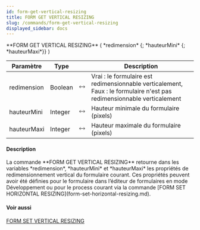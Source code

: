 ```yaml
---
id: form-get-vertical-resizing
title: FORM GET VERTICAL RESIZING
slug: /commands/form-get-vertical-resizing
displayed_sidebar: docs
---
```


<!--REF #_command_.FORM GET VERTICAL RESIZING.Syntax-->**FORM GET VERTICAL RESIZING** ( *redimension* {; *hauteurMini* {; *hauteurMaxi*}} )<!-- END REF-->
<!--REF #_command_.FORM GET VERTICAL RESIZING.Params-->
| Paramètre | Type |  | Description |
| --- | --- | --- | --- |
| redimension | Boolean | &#x1F858; | Vrai : le formulaire est redimensionnable verticalement, Faux : le formulaire n'est pas redimensionnable verticalement |
| hauteurMini | Integer | &#x1F858; | Hauteur minimale du formulaire (pixels) |
| hauteurMaxi | Integer | &#x1F858; | Hauteur maximale du formulaire (pixels) |

<!-- END REF-->

#### Description 

<!--REF #_command_.FORM GET VERTICAL RESIZING.Summary-->La commande **FORM GET VERTICAL RESIZING** retourne dans les variables *redimension*, *hauteurMini* et *hauteurMaxi* les propriétés de redimensionnement vertical du formulaire courant.<!-- END REF--> Ces propriétés peuvent avoir été définies pour le formulaire dans l’éditeur de formulaires en mode Développement ou pour le process courant via la commande [FORM SET HORIZONTAL RESIZING](form-set-horizontal-resizing.md).

#### Voir aussi 

[FORM SET VERTICAL RESIZING](form-set-vertical-resizing.md)  